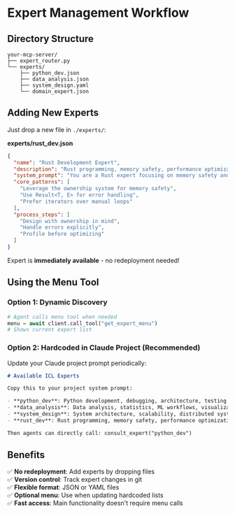# Expert Management Workflow

## Directory Structure
```
your-mcp-server/
├── expert_router.py
└── experts/
    ├── python_dev.json
    ├── data_analysis.json
    ├── system_design.yaml
    └── domain_expert.json
```

## Adding New Experts

Just drop a new file in `./experts/`:

**experts/rust_dev.json**
```json
{
  "name": "Rust Development Expert", 
  "description": "Rust programming, memory safety, performance optimization",
  "system_prompt": "You are a Rust expert focusing on memory safety and zero-cost abstractions.",
  "core_patterns": [
    "Leverage the ownership system for memory safety",
    "Use Result<T, E> for error handling",
    "Prefer iterators over manual loops"
  ],
  "process_steps": [
    "Design with ownership in mind",
    "Handle errors explicitly", 
    "Profile before optimizing"
  ]
}
```

Expert is **immediately available** - no redeployment needed!

## Using the Menu Tool

### Option 1: Dynamic Discovery
```python
# Agent calls menu tool when needed
menu = await client.call_tool("get_expert_menu")
# Shows current expert list
```

### Option 2: Hardcoded in Claude Project (Recommended)
Update your Claude project prompt periodically:

```markdown
# Available ICL Experts

Copy this to your project system prompt:

- **python_dev**: Python development, debugging, architecture, testing
- **data_analysis**: Data analysis, statistics, ML workflows, visualization  
- **system_design**: System architecture, scalability, distributed systems
- **rust_dev**: Rust programming, memory safety, performance optimization

Then agents can directly call: consult_expert("python_dev")
```

## Benefits

✅ **No redeployment**: Add experts by dropping files  
✅ **Version control**: Track expert changes in git  
✅ **Flexible format**: JSON or YAML files  
✅ **Optional menu**: Use when updating hardcoded lists  
✅ **Fast access**: Main functionality doesn't require menu calls

